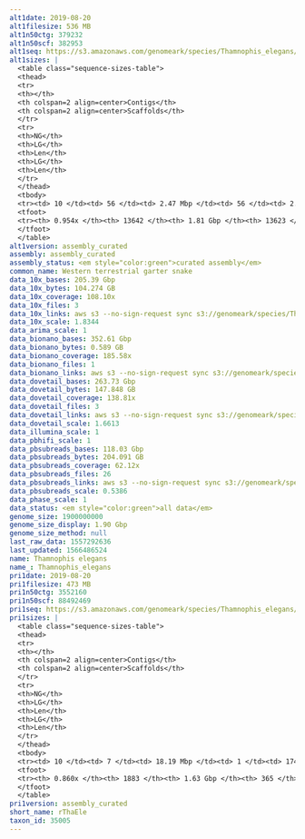 ```yaml
---
alt1date: 2019-08-20
alt1filesize: 536 MB
alt1n50ctg: 379232
alt1n50scf: 382953
alt1seq: https://s3.amazonaws.com/genomeark/species/Thamnophis_elegans/rThaEle1/assembly_curated/rThaEle1.alt.cur.20190820.fasta.gz
alt1sizes: |
  <table class="sequence-sizes-table">
  <thead>
  <tr>
  <th></th>
  <th colspan=2 align=center>Contigs</th>
  <th colspan=2 align=center>Scaffolds</th>
  </tr>
  <tr>
  <th>NG</th>
  <th>LG</th>
  <th>Len</th>
  <th>LG</th>
  <th>Len</th>
  </tr>
  </thead>
  <tbody>
  <tr><td> 10 </td><td> 56 </td><td> 2.47 Mbp </td><td> 56 </td><td> 2.47 Mbp </td></tr>  <tr><td> 20 </td><td> 154 </td><td> 1.59 Mbp </td><td> 154 </td><td> 1.59 Mbp </td></tr>  <tr><td> 30 </td><td> 307 </td><td> 1.00 Mbp </td><td> 306 </td><td> 1.00 Mbp </td></tr>  <tr><td> 40 </td><td> 544 </td><td> 0.65 Mbp </td><td> 541 </td><td> 0.65 Mbp </td></tr>  <tr style="background-color:#cccccc;"><td> 50 </td><td> 928 </td><td> 0.38 Mbp </td><td> 922 </td><td> 0.38 Mbp </td></tr>  <tr><td> 60 </td><td> 1628 </td><td> 0.20 Mbp </td><td> 1616 </td><td> 0.20 Mbp </td></tr>  <tr><td> 70 </td><td> 3049 </td><td> 98.56 Kbp </td><td> 3027 </td><td> 99.07 Kbp </td></tr>  <tr><td> 80 </td><td> 5522 </td><td> 61.08 Kbp </td><td> 5490 </td><td> 61.30 Kbp </td></tr>  <tr><td> 90 </td><td> 9529 </td><td> 36.36 Kbp </td><td> 9480 </td><td> 36.54 Kbp </td></tr>  <tr><td> 100 </td><td> - </td><td> - </td><td> - </td><td> - </td></tr>  </tbody>
  <tfoot>
  <tr><th> 0.954x </th><th> 13642 </th><th> 1.81 Gbp </th><th> 13623 </th><th> 1.81 Gbp </th></tr>
  </tfoot>
  </table>
alt1version: assembly_curated
assembly: assembly_curated
assembly_status: <em style="color:green">curated assembly</em>
common_name: Western terrestrial garter snake
data_10x_bases: 205.39 Gbp
data_10x_bytes: 104.274 GB
data_10x_coverage: 108.10x
data_10x_files: 3
data_10x_links: aws s3 --no-sign-request sync s3://genomeark/species/Thamnophis_elegans/rThaEle1/genomic_data/10x/ .<br>
data_10x_scale: 1.8344
data_arima_scale: 1
data_bionano_bases: 352.61 Gbp
data_bionano_bytes: 0.589 GB
data_bionano_coverage: 185.58x
data_bionano_files: 1
data_bionano_links: aws s3 --no-sign-request sync s3://genomeark/species/Thamnophis_elegans/rThaEle1/genomic_data/bionano/ .<br>
data_dovetail_bases: 263.73 Gbp
data_dovetail_bytes: 147.848 GB
data_dovetail_coverage: 138.81x
data_dovetail_files: 3
data_dovetail_links: aws s3 --no-sign-request sync s3://genomeark/species/Thamnophis_elegans/rThaEle1/genomic_data/dovetail/ .<br>
data_dovetail_scale: 1.6613
data_illumina_scale: 1
data_pbhifi_scale: 1
data_pbsubreads_bases: 118.03 Gbp
data_pbsubreads_bytes: 204.091 GB
data_pbsubreads_coverage: 62.12x
data_pbsubreads_files: 26
data_pbsubreads_links: aws s3 --no-sign-request sync s3://genomeark/species/Thamnophis_elegans/rThaEle1/genomic_data/pacbio/ . --exclude "*ccs.bam*"<br>
data_pbsubreads_scale: 0.5386
data_phase_scale: 1
data_status: <em style="color:green">all data</em>
genome_size: 1900000000
genome_size_display: 1.90 Gbp
genome_size_method: null
last_raw_data: 1557292636
last_updated: 1566486524
name: Thamnophis elegans
name_: Thamnophis_elegans
pri1date: 2019-08-20
pri1filesize: 473 MB
pri1n50ctg: 3552160
pri1n50scf: 88492469
pri1seq: https://s3.amazonaws.com/genomeark/species/Thamnophis_elegans/rThaEle1/assembly_curated/rThaEle1.pri.cur.20190820.fasta.gz
pri1sizes: |
  <table class="sequence-sizes-table">
  <thead>
  <tr>
  <th></th>
  <th colspan=2 align=center>Contigs</th>
  <th colspan=2 align=center>Scaffolds</th>
  </tr>
  <tr>
  <th>NG</th>
  <th>LG</th>
  <th>Len</th>
  <th>LG</th>
  <th>Len</th>
  </tr>
  </thead>
  <tbody>
  <tr><td> 10 </td><td> 7 </td><td> 18.19 Mbp </td><td> 1 </td><td> 174.86 Mbp </td></tr>  <tr><td> 20 </td><td> 20 </td><td> 12.51 Mbp </td><td> 2 </td><td> 152.01 Mbp </td></tr>  <tr><td> 30 </td><td> 39 </td><td> 7.58 Mbp </td><td> 3 </td><td> 145.13 Mbp </td></tr>  <tr><td> 40 </td><td> 70 </td><td> 5.07 Mbp </td><td> 4 </td><td> 142.85 Mbp </td></tr>  <tr style="background-color:#cccccc;"><td> 50 </td><td> 115 </td><td style="background-color:#88ff88;"> 3.55 Mbp </td><td> 6 </td><td style="background-color:#88ff88;"> 88.49 Mbp </td></tr>  <tr><td> 60 </td><td> 188 </td><td> 1.78 Mbp </td><td> 8 </td><td> 80.82 Mbp </td></tr>  <tr><td> 70 </td><td> 338 </td><td> 0.88 Mbp </td><td> 11 </td><td> 71.29 Mbp </td></tr>  <tr><td> 80 </td><td> 721 </td><td> 0.28 Mbp </td><td> 14 </td><td> 49.40 Mbp </td></tr>  <tr><td> 90 </td><td> - </td><td> - </td><td> - </td><td> - </td></tr>  <tr><td> 100 </td><td> - </td><td> - </td><td> - </td><td> - </td></tr>  </tbody>
  <tfoot>
  <tr><th> 0.860x </th><th> 1883 </th><th> 1.63 Gbp </th><th> 365 </th><th> 1.67 Gbp </th></tr>
  </tfoot>
  </table>
pri1version: assembly_curated
short_name: rThaEle
taxon_id: 35005
---
```

